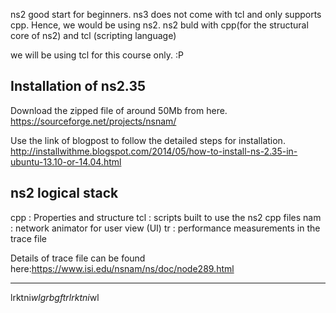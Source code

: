 ns2 good start for beginners. ns3 does not come with tcl and only supports cpp. Hence, we would be using ns2.
ns2 buld with cpp(for the structural core of ns2) and tcl (scripting language)

we will be using tcl for this course only. :P


## Installation of ns2.35
Download the zipped file of around 50Mb from here.
https://sourceforge.net/projects/nsnam/

Use the link of blogpost to follow the detailed steps for installation.
http://installwithme.blogspot.com/2014/05/how-to-install-ns-2.35-in-ubuntu-13.10-or-14.04.html

## ns2 logical stack
cpp : Properties and structure
tcl : scripts built to use the ns2 cpp files
nam : network animator for user view (UI)
tr  : performance measurements in the trace file

Details of trace file can be found here:https://www.isi.edu/nsnam/ns/doc/node289.html

***
lrktni$wlgrbgftrlrktni$wl
